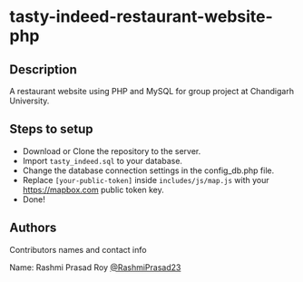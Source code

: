 # tasty-indeed-restaurant-website-php

## Description
A restaurant website using PHP and MySQL for group project at Chandigarh University.

## Steps to setup
* Download or Clone the repository to the server.
* Import ```tasty_indeed.sql``` to your database.
* Change the database connection settings in the config_db.php file.
* Replace ```[your-public-token]``` inside ```includes/js/map.js``` with your https://mapbox.com public token key.
* Done!


## Authors
Contributors names and contact info

Name: Rashmi Prasad Roy  [@RashmiPrasad23](https://www.linkedin.com/in/rashmi-prasad-roy-867a421b5/)

